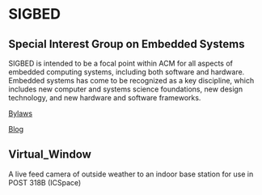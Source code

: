# SIGBED
## Special Interest Group on Embedded Systems

SIGBED is intended to be a focal point within ACM for all aspects of embedded computing systems, including both software and hardware. Embedded systems has come to be recognized as a key discipline, which includes new computer and systems science foundations, new design technology, and new hardware and software frameworks.

[Bylaws](https://www.acm.org/sigs/bylaws-contents/bed_bylaws/ "Bylaws")

[Blog](sigbed.blogspot.com "Blog")

## Virtual_Window
A live feed camera of outside weather to an indoor base station for use in POST 318B (ICSpace)
